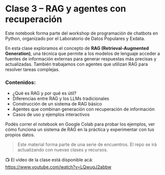 # Clase 3 – RAG y agentes con recuperación

Este notebook forma parte del workshop de programación de chatbots en Python, organizado por el Laboratorio de Datos Populares y Exdata.

En esta clase exploramos el concepto de **RAG (Retrieval-Augmented Generation)**, una técnica que permite a los modelos de lenguaje acceder a fuentes de información externas para generar respuestas más precisas y actualizadas. También trabajamos con agentes que utilizan RAG para resolver tareas complejas.

### Contenidos:
- ¿Qué es RAG y por qué es útil?
- Diferencias entre RAG y los LLMs tradicionales
- Construcción de un sistema de RAG básico
- Agentes que combinan generación con recuperación de información
- Casos de uso y ejemplos interactivos

Podés correr el notebook en Google Colab para probar los ejemplos, ver cómo funciona un sistema de RAG en la práctica y experimentar con tus propios datos.

> Este material forma parte de una serie de encuentros. El repo se irá actualizando con nuevas clases y recursos.

📺 El video de la clase está disponible acá:  
https://www.youtube.com/watch?v=LQwugJ2abbw

